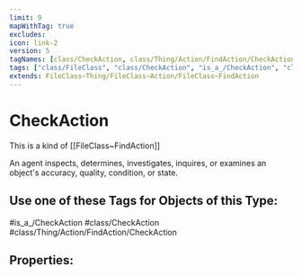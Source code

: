 ```yaml
---
limit: 9
mapWithTag: true
excludes:
icon: link-2
version: 5
tagNames: [class/CheckAction, class/Thing/Action/FindAction/CheckAction, is_a_/CheckAction, schema-org/CheckAction]
tags: ["class/FileClass", "class/CheckAction", "is_a_/CheckAction", "class/Thing/Action/FindAction/CheckAction"]
extends: FileClass~Thing/FileClass~Action/FileClass~FindAction
---
```


# CheckAction
This is a kind of [[FileClass~FindAction]]

An agent inspects, determines, investigates, inquires, or examines an object's accuracy, quality, condition, or state.


## Use one of these Tags for Objects of this Type:

#is_a_/CheckAction
#class/CheckAction
#class/Thing/Action/FindAction/CheckAction

## Properties:


